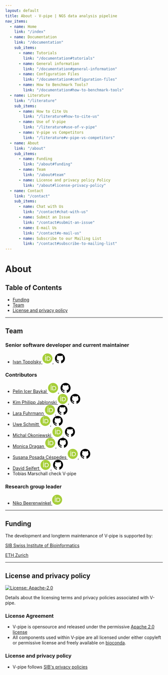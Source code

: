```yaml
---
layout: default
title: About - V-pipe | NGS data analysis pipeline
nav_items:
  - name: Home
    link: "/index"
  - name: Documentation
    link: "/documentation"
    sub_items:
      - name: Tutorials
        link: "/documentation#tutorials"
      - name: General information
        link: "/documentation#general-information"
      - name: Configuration Files
        link: "/documentation#configuration-files"
      - name: How to Benchmark Tools?
        link: "/documentation#how-to-benchmark-tools"
  - name: Literature
    link: "/literature"
    sub_items:
      - name: How to Cite Us
        link: "/literature#how-to-cite-us"
      - name: Use of V-pipe
        link: "/literature#use-of-v-pipe"
      - name: V-pipe vs Competitors
        link: "/literature#v-pipe-vs-competitors"
  - name: About
    link: "/about"
    sub_items:
      - name: Funding
        link: "/about#funding"
      - name: Team
        link: "/about#team"
      - name: License and privacy policy Policy
        link: "/about#license-privacy-policy"
  - name: Contact
    link: "/contact"
    sub_items:
      - name: Chat with Us
        link: "/contact#chat-with-us"
      - name: Submit an Issue
        link: "/contact#submit-an-issue"
      - name: E-mail Us
        link: "/contact#e-mail-us"
      - name: Subscribe to our Mailing List
        link: "/contact#subscribe-to-mailing-list"
---
```


# About

## Table of Contents
- [Funding](#funding)
- [Team](#team)
- [License and privacy policy](#license-and-privacy-policy)

---

## Team

### Senior software developer and current maintainer

- [Ivan Topolsky ![orcid]](https://orcid.org/0000-0002-7561-0810), [![github]](https://github.com/dryak)

### Contributors

- [Pelin Icer Baykal ![orcid]](https://orcid.org/0000-0002-9542-5292), [![github]](https://github.com/picerbaykal)
- [Kim Philipp Jablonski ![orcid]](https://orcid.org/0000-0002-4166-4343), [![github]](https://github.com/kpj)
- [Lara Fuhrmann ![orcid]](https://orcid.org/0000-0001-6405-0654), [![github]](https://github.com/LaraFuhrmann)
- [Uwe Schmitt ![orcid]](https://orcid.org/0000-0002-4658-0616), [![github]](https://github.com/uweschmitt)
- [Michal Okoniewski ![orcid]](https://orcid.org/0000-0003-4722-4506), [![github]](https://github.com/michalogit)
- [Monica Dragan ![orcid]](https://orcid.org/0000-0002-7719-5892), [![github]](https://github.com/monicadragan)
- [Susana Posada Céspedes ![orcid]](https://orcid.org/0000-0002-7459-8186), [![github]](https://github.com/sposadac)
- [David Seifert ![orcid]](https://orcid.org/0000-0003-4739-5110), [![github]](https://github.com/SoapZA)
- Tobias Marschall
check V-pipe

### Research group leader

- [Niko Beerenwinkel ![orcid]](https://orcid.org/0000-0002-0573-6119)

[github]: assets/img/icon-github.svg
[orcid]: assets/img/icon-ORICID.svg

---

## Funding

The development and longterm maintenance of V-pipe is supported by:

[SIB Swiss Institute of Bioinformatics](https://www.sib.swiss/)

[ETH Zurich](https://www.ethz.ch/)

<!-- ### Grants -->

---

## License and privacy policy

[![License: Apache-2.0](https://img.shields.io/badge/License-Apache_2.0-yellow.svg?style=flat)](https://opensource.org/licenses/Apache-2.0)

Details about the licensing terms and privacy policies associated with V-pipe.

### License Agreement
- V-pipe is opensource and released under the permissive [Apache 2.0 license](https://opensource.org/licenses/Apache-2.0)
- All components used within V-pipe are all licensed under either copyleft or permissive license and freely available on [bioconda](https://bioconda.github.io/).

### License and privacy policy
- V-pipe follows [SIB's privacy policies](https://www.sib.swiss/privacy-policy)
